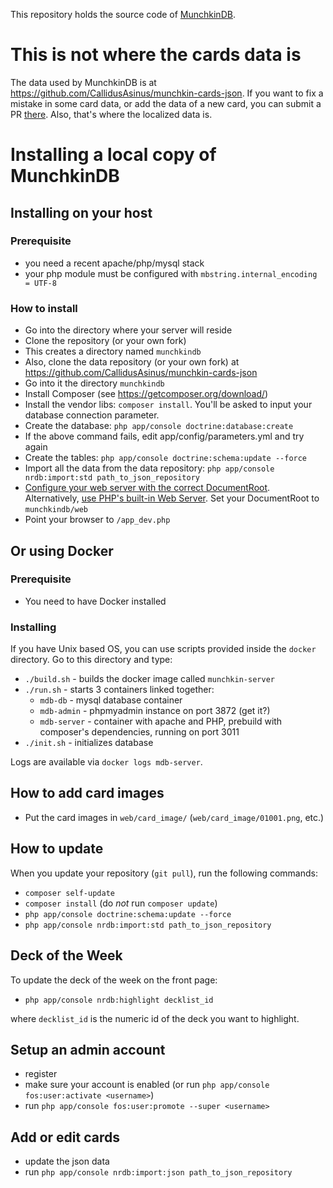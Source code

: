 This repository holds the source code of [MunchkinDB](https://munchkindb.com).

# This is not where the cards data is

The data used by MunchkinDB is at https://github.com/CallidusAsinus/munchkin-cards-json. If you want to fix a mistake in some card data, or add the data of a new card, you can submit a PR [there](https://github.com/CallidusAsinus/munchkin-cards-json/pulls). Also, that's where the localized data is.

# Installing a local copy of MunchkinDB

## Installing on your host

### Prerequisite

- you need a recent apache/php/mysql stack
- your php module must be configured with `mbstring.internal_encoding = UTF-8`

### How to install

- Go into the directory where your server will reside
- Clone the repository (or your own fork)
- This creates a directory named `munchkindb`
- Also, clone the data repository (or your own fork) at https://github.com/CallidusAsinus/munchkin-cards-json
- Go into it the directory `munchkindb`
- Install Composer (see https://getcomposer.org/download/)
- Install the vendor libs: `composer install`. You'll be asked to input your database connection parameter.
- Create the database: `php app/console doctrine:database:create`
- If the above command fails, edit app/config/parameters.yml and try again
- Create the tables: `php app/console doctrine:schema:update --force`
- Import all the data from the data repository: `php app/console nrdb:import:std path_to_json_repository`
- [Configure your web server with the correct DocumentRoot](http://symfony.com/doc/current/cookbook/configuration/web_server_configuration.html). Alternatively, [use PHP's built-in Web Server](http://symfony.com/doc/current/cookbook/web_server/built_in.html). Set your DocumentRoot to `munchkindb/web`
- Point your browser to `/app_dev.php`

## Or using Docker

### Prerequisite

-  You need to have Docker installed

### Installing

If you have Unix based OS, you can use scripts provided inside the `docker` directory. Go to this directory and type:

- `./build.sh` - builds the docker image called `munchkin-server`
- `./run.sh` - starts 3 containers linked together:
  - `mdb-db` - mysql database container
  - `mdb-admin` - phpmyadmin instance on port 3872 (get it?)
  - `mdb-server` - container with apache and PHP, prebuild with composer's dependencies, running on port 3011
- `./init.sh` - initializes database

Logs are available via `docker logs mdb-server`.

## How to add card images

- Put the card images in `web/card_image/` (`web/card_image/01001.png`, etc.)

## How to update

When you update your repository (`git pull`), run the following commands:

- `composer self-update`
- `composer install` (do *not* run `composer update`)
- `php app/console doctrine:schema:update --force`
- `php app/console nrdb:import:std path_to_json_repository`

## Deck of the Week

To update the deck of the week on the front page:

- `php app/console nrdb:highlight decklist_id`

where `decklist_id` is the numeric id of the deck you want to highlight.

## Setup an admin account

- register
- make sure your account is enabled (or run `php app/console fos:user:activate <username>`)
- run `php app/console fos:user:promote --super <username>`

## Add or edit cards

- update the json data
- run `php app/console nrdb:import:json path_to_json_repository`
